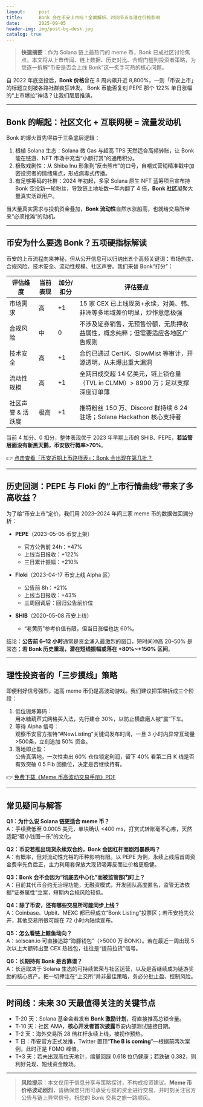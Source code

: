 ```yaml
---
layout:     post
title:      Bonk 会在币安上市吗？全面解析、时间节点与潜在价格影响
date:       2025-09-05
header-img: img/post-bg-desk.jpg
catalog: true
---
```


> **快速摘要**：作为 Solana 链上最热门的 meme 币，Bonk 已成社区讨论焦点。本文将从上市传闻、链上数据、历史对比、合规门槛到投资者策略，为您逐一拆解“币安是否会上线 Bonk”这一炙手可热的核心问题。

自 2022 年底空投后，**Bonk 价格**曾在 8 周内飙升近 8,800%，一则「币安上市」的标题立刻被各路社群疯狂转发。 Bonk 币能否复刻 PEPE 那个 122% 单日涨幅的“上市爆拉”神话？让我们层层推演。

---

## Bonk 的崛起：社区文化 + 互联网梗 = 流量发动机

Bonk 的爆火首先得益于三条底层逻辑：

1. 根植 Solana 生态：Solana 微 Gas 与超高 TPS 天然适合高频转账，让 Bonk 能在链游、NFT 市场中充当“小额打赏”的通用积分。  
2. 极致戏剧性：从 Shiba Inu 形象到“反击熊市”的口号，自嘲式营销精准戳中加密投资者的情绪痛点，形成病毒式传播。  
3. 有足够筹码的社群：2024 年初起，多家 Solana 原生 NFT 蓝筹项目宣布持 Bonk 空投新一轮粉丝，导致链上地址数一年内翻了 4 倍，**Bonk 社区**凝聚大量真实活跃用户。

当大量真实需求与投机资金叠加，**Bonk 流动性**自然水涨船高，也就给交易所带来“必须抢滩”的动机。

---

## 币安为什么要选 Bonk？五项硬指标解读

币安的上币流程向来神秘，但从公开信息可以归纳出五个高频关键词：市场热度、合规风险、技术安全、流动性规模、社区声誉。我们来替 Bonk“打分”：

| 评估维度          | 当前表现 | 加分/扣分 | 评估要点                                                                                                                           |
|-------------------|----------|-----------|------------------------------------------------------------------------------------------------------------------------------------|
| 市场需求          | 高       | +1        | 15 家 CEX 已上线现货+永续，对美、韩、非洲等多地域差价明显，炒作意愿极强                                                         |
| 合规风险          | 中       | 0         | 不涉及证券销售，无预售份额，无质押收益属性，概念纯粹；但需要适应各地区广告规则                                                  |
| 技术安全          | 高       | +1        | 合约已通过 CertiK、SlowMist 等审计，开源透明，从未爆出重大漏洞                                                                  |
| 流动性规模        | 高       | +1        | 全网日成交超 14 亿美元，链上锁仓量（TVL in CLMM）> 8900 万；足以支撑深度订单薄                                                  |
| 社区声誉 & 活跃度 | 极高     | +1        | 推特粉丝 150 万、Discord 群持续 6 24 驻场；Solana Hackathon 核心支持者                                                           |

当前 4 加分、0 扣分，整体表现优于 2023 年早期上市的 SHIB、PEPE，**若监管层面没有新黑天鹅，币安放行概率>70%**。

👉 [点击查看「币安近期上币路径表」：Bonk 会出现在第几批？](https://okxdog.com/)

---

## 历史回测：PEPE 与 Floki 的“上市行情曲线”带来了多高收益？

为了给“币安上市”定价，我们用 2023–2024 年间三家 meme 币的数据做回溯分析：

- **PEPE**（2023-05-05 币安上架）  
  - 官方公告前 24h：+47%  
  - 上线当日报收：+122%  
  - 三日累计振幅：+210%

- **Floki**（2023-04-17 币安上线 Alpha 区）  
  - 公告前 8h：+21%  
  - 上线当日报收：+43%  
  - 三周回调后：回归公告前价位

- **SHIB**（2020-05-08 币安上线）  
  - “老黄历”参考价值有限，但当日涨幅也达 60%。

结论：**公告前 6–12 小时**通常是资金涌入最激烈的窗口，短时间冲高 20–50% 是常态；**若 Bonk 历史重现，潜在短线振幅或落在 +80%~+150% 区间**。

---

## 理性投资者的「三步摸线」策略

即便利好信号强烈，追高 meme 币仍是高波动游戏。我们建议把策略拆成三个阶段：

1. 低位锻炼筹码：  
   用冰糖葫芦式网格买入法，先行建仓 30%，以防止横盘磨人被“震”下车。  
2. 等待 Alpha 信号：  
   观察币安官方推特“#NewListing”关键词发布时间，一旦 3 小时内异常互动量>500条，立刻追加 50% 资金。  
3. 落地即止盈：  
   公告真落地，一次性卖出 60% 仓位锁定利润，留下 40% 看第二日 K 线是否有效突破 0.5 Fib 回撤位，决定是否继续持有。

👉 [免费下载《Meme 币高波动交易手册》PDF](https://okxdog.com/)

---

## 常见疑问与解答

**Q1：为什么说 Solana 链更适合 meme 币？**  
A：手续费低至 0.0005 美元，单块确认 <400 ms，打赏式转账毫不心疼，天然适配“砸小钱图一乐”的文化。

**Q2：币安若推出现货永续双合约，Bonk 会因杠杆而剧烈暴跌吗？**  
A：有概率，但对流动性充裕的币种影响有限。以 PEPE 为例，永续上线后首周资金费率先负后正，主力利用套保放大现货吸筹反而让价格更稳健。

**Q3：Bonk 会不会因为“彻底去中心化”而被监管部门盯上？**  
A：目前其代币合约无治理功能，无融资模式，开发团队高度匿名，监管无法依据“证券属性”立案，短期内合规风险较低。

**Q4：除了币安，还有哪些交易所可能同步上线？**  
A：Coinbase、Upbit、MEXC 都已经成立“Bonk Listing”投票区；若币安抢先公开，其他交易所很可能在 72 小时内陆续宣布。

**Q5：怎么看链上鲸鱼动向？**  
A：solscan.io 可直接追踪“海豚钱包”（>5000 万 BONK）。若在最近一周出现 5 次以上大额转出至 CEX 热钱包，往往是“提前拉货”信号。

**Q6：长期持有 Bonk 是否靠谱？**  
A：长远取决于 Solana 生态的可持续繁荣与社区运营，以及是否继续成为链游奖励的核心资产。把一切押注在“上交所”并非最佳策略，务必分批止盈、控制风险。

---

## 时间线：未来 30 天最值得关注的关键节点

- T-20 天：Solana 基金会若发布 **Bonk 激励计划**，将直接推高总锁仓量。  
- T-10 天：社区 AMA，**核心开发者首次披露**币安内部测试链接日期。  
- T-2 天：海外交易所 28 倍杠杆永续上线，被视作预热。  
- T 日：币安官方正式发推，Twitter 置顶“**The B is coming**”—根据前两次案例，此时正是 FOMO 峰值。  
- T+3 天：若未出现高位天地针，缩量回踩 0.618 位仍健康；若跌破 0.382，则利好兑现、短线资金散场。

---

> **风险提示**：本文仅用于信息分享与策略探讨，不构成投资建议。**Meme 币价格波动剧烈**，请确保您只用可承受亏损的资金进行交易，并时刻关注官方公告与链上异常信号。祝您的 Bonk 交易之旅一路顺风。
